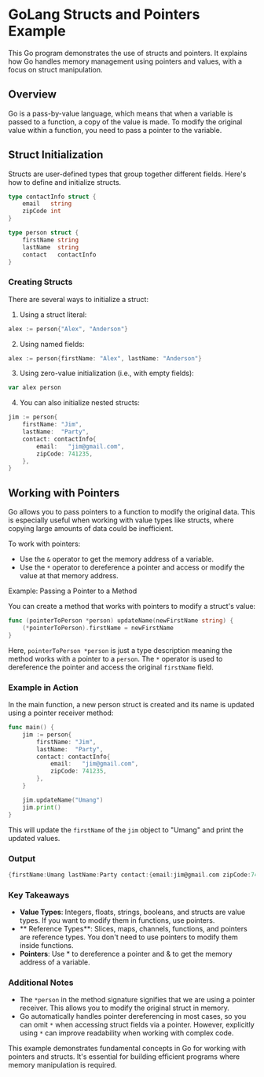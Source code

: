 # GoLang Structs and Pointers Example

This Go program demonstrates the use of structs and pointers. It explains how Go handles memory management using pointers and values, with a focus on struct manipulation.

## Overview

Go is a pass-by-value language, which means that when a variable is passed to a function, a copy of the value is made. To modify the original value within a function, you need to pass a pointer to the variable.


## Struct Initialization

Structs are user-defined types that group together different fields. Here's how to define and initialize structs.

```go
type contactInfo struct {
    email   string
    zipCode int
}

type person struct {
    firstName string
    lastName  string
    contact   contactInfo
}
```

### Creating Structs

There are several ways to initialize a struct:

1. Using a struct literal:
```go
alex := person{"Alex", "Anderson"}
```

2. Using named fields:
```go
alex := person{firstName: "Alex", lastName: "Anderson"}
```

3. Using zero-value initialization (i.e., with empty fields):
```go
var alex person
```

4. You can also initialize nested structs:

```go
jim := person{
    firstName: "Jim",
    lastName:  "Party",
    contact: contactInfo{
        email:   "jim@gmail.com",
        zipCode: 741235,
    },
}
```

## Working with Pointers

Go allows you to pass pointers to a function to modify the original data. This is especially useful when working with value types like structs, where copying large amounts of data could be inefficient.

To work with pointers:

   -  Use the `&` operator to get the memory address of a variable.
   -  Use the `*` operator to dereference a pointer and access or modify the value at that memory address.

Example: Passing a Pointer to a Method

You can create a method that works with pointers to modify a struct's value:

```go
func (pointerToPerson *person) updateName(newFirstName string) {
    (*pointerToPerson).firstName = newFirstName
}
```

Here, `pointerToPerson *person` is just a type description meaning the method works with a pointer to a `person`. The `*` operator is used to dereference the pointer and access the original `firstName` field.

### Example in Action

In the main function, a new person struct is created and its name is updated using a pointer receiver method:

```go
func main() {
    jim := person{
        firstName: "Jim",
        lastName:  "Party",
        contact: contactInfo{
            email:   "jim@gmail.com",
            zipCode: 741235,
        },
    }

    jim.updateName("Umang")
    jim.print()
}
```

This will update the `firstName` of the `jim` object to "Umang" and print the updated values.

### Output

```go
{firstName:Umang lastName:Party contact:{email:jim@gmail.com zipCode:741235}}
```

### Key Takeaways

-  **Value Types**: Integers, floats, strings, booleans, and structs are value types. If you want to modify them in functions, use pointers.
-  ** Reference Types**: Slices, maps, channels, functions, and pointers are reference types. You don't need to use pointers to modify them inside functions.
-   **Pointers**: Use * to dereference a pointer and & to get the memory address of a variable.

### Additional Notes

- The `*person` in the method signature signifies that we are using a pointer receiver. This allows you to modify the original struct in memory.
- Go automatically handles pointer dereferencing in most cases, so you can omit `*` when accessing struct fields via a pointer. However, explicitly using `*` can improve readability when working with complex code.

This example demonstrates fundamental concepts in Go for working with pointers and structs. It's essential for building efficient programs where memory manipulation is required.